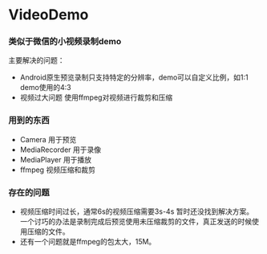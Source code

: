 # VideoDemo
### 类似于微信的小视频录制demo
主要解决的问题：
 - Android原生预览录制只支持特定的分辨率，demo可以自定义比例，如1:1 demo使用的4:3
 - 视频过大问题 使用ffmpeg对视频进行裁剪和压缩

### 用到的东西
 - Camera 用于预览
 - MediaRecorder 用于录像
 - MediaPlayer 用于播放
 - ffmpeg 视频压缩和裁剪
 
### 存在的问题
 - 视频压缩时间过长，通常6s的视频压缩需要3s-4s 暂时还没找到解决方案。 一个讨巧的办法是录制完成后预览使用未压缩裁剪的文件，真正发送的时候使用压缩的文件。
 - 还有一个问题就是ffmpeg的包太大，15M。
